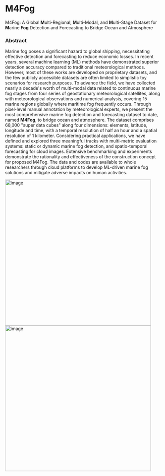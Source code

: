 # M4Fog
M4Fog: A Global **M**ulti-Regional, **M**ulti-Modal, and **M**ulti-Stage Dataset for **M**arine **Fog** Detection and Forecasting to Bridge Ocean and Atmosphere

### Abstract
Marine fog poses a significant hazard to global shipping, necessitating effective detection and forecasting to reduce economic losses. In recent years, several machine learning (ML) methods have demonstrated superior detection accuracy compared to traditional meteorological methods. However, most of these works are developed on proprietary datasets, and the few publicly accessible datasets are often limited to simplistic toy scenarios for research purposes. To advance the field, we have collected nearly a decade's worth of multi-modal data related to continuous marine fog stages from four series of geostationary meteorological satellites, along with meteorological observations and numerical analysis, covering 15 marine regions globally where maritime fog frequently occurs. Through pixel-level manual annotation by meteorological experts, we present the most comprehensive marine fog detection and forecasting dataset to date, named **M4Fog**, to bridge ocean and atmosphere. The dataset comprises 68,000 "super data cubes" along four dimensions: elements, latitude, longitude and time, with a temporal resolution of half an hour and a spatial resolution of 1 kilometer. Considering practical applications, we have defined and explored three meaningful tracks with multi-metric evaluation systems: static or dynamic marine fog detection, and spatio-temporal forecasting for cloud images. Extensive benchmarking and experiments demonstrate the rationality and effectiveness of the construction concept for proposed M4Fog. The data and codes are available to whole researchers through cloud platforms to develop ML-driven marine fog solutions and mitigate adverse impacts on human activities.

<img width="470" alt="image" src="https://github.com/kaka0910/M4Fog/assets/23305257/5753a0a0-c08a-48eb-a495-65b17fb153e8">

<img width="470" alt="image" src="https://github.com/kaka0910/M4Fog/assets/23305257/0ff4726e-359f-41c1-9307-2259cfa9d93d">

